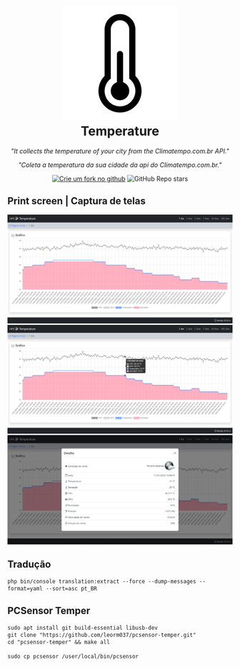 <h1 align="center">
  <img src="assets/favicon/android-chrome-512x512.png" width=256 alt="Temperature">
  <br />
  Temperature
</h1>

<p align="center"><i>"It collects the temperature of your city from the Climatempo.com.br API."</i></p>
<p align="center"><i>"Coleta a temperatura da sua cidade da api do Climatempo.com.br."</i></p>

<p align="center">
<a href="https://github.com/leorm037/temperature/fork"><img height=26 alt="Crie um fork no github" src="https://img.shields.io/badge/Fork--Me-H?style=social&logo=github"></a> <img height=26 alt="GitHub Repo stars" src="https://img.shields.io/github/stars/leorm037/temperature?style=social">
</p>

## Print screen | Captura de telas
<p align="center">
  <img src = "images/screenshot1.png">
  <img src = "images/screenshot2.png">
  <img src = "images/screenshot3.png">
</p>

## Tradução
```
php bin/console translation:extract --force --dump-messages --format=yaml --sort=asc pt_BR
```

## PCSensor Temper
```
sudo apt install git build-essential libusb-dev
git clone "https://github.com/leorm037/pcsensor-temper.git"
cd "pcsensor-temper" && make all

sudo cp pcsensor /user/local/bin/pcsensor
``` 
